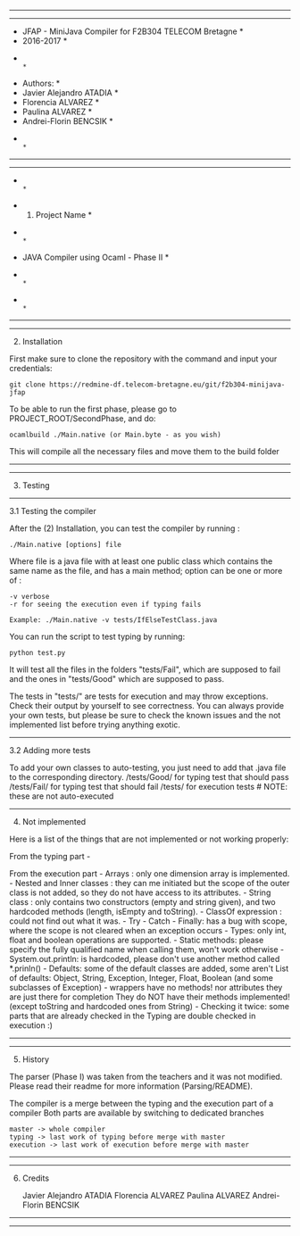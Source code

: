 *******************************************************************************
*******************************************************************************
* JFAP - MiniJava Compiler for F2B304 TELECOM Bretagne			              *
* 2016-2017			              			              			          *
*  			              			              			                  *
* Authors:        			              			                          *
* 	Javier Alejandro ATADIA       			              			          *
* 	Florencia ALVAREZ       			              			              *
* 	Paulina ALVAREZ       			              			                  *
* 	Andrei-Florin BENCSIK       			              			          *
*        			              			                                  *
*******************************************************************************
*******************************************************************************
*        			              			                                  *
* 1. Project Name                                                             *
*        			              			                                  *
* JAVA Compiler using Ocaml - Phase II                                        *
*        			              			                                  *
*        			              			                                  *
*******************************************************************************
*******************************************************************************

2. Installation

First make sure to clone the repository with the command and input your 
credentials:

	git clone https://redmine-df.telecom-bretagne.eu/git/f2b304-minijava-jfap

To be able to run the first phase, please go to PROJECT_ROOT/SecondPhase,
and do:

	ocamlbuild ./Main.native (or Main.byte - as you wish)

This will compile all the necessary files and move them to the build folder


*******************************************************************************
*******************************************************************************

3. Testing

*******************************************************************************

3.1 Testing the compiler

After the (2) Installation, you can test the compiler by running :

	./Main.native [options] file

Where file is a java file with at least one public class which contains the 
same name as the file, and has a main method; option can be one or more of :

	-v verbose
	-r for seeing the execution even if typing fails

	Example: ./Main.native -v tests/IfElseTestClass.java 

You can run the script to test typing by running:

	python test.py

It will test all the files in the folders "tests/Fail", which are supposed 
to fail and the ones in "tests/Good" which are supposed to pass.

The tests in "tests/" are tests for execution and may throw exceptions. 
Check their output by yourself to see correctness.
You can always provide your own tests, but please be sure to check the known
issues and the not implemented list before trying anything exotic.

*******************************************************************************

3.2 Adding more tests

 To add your own classes to auto-testing, you just need to add that .java 
 file to the corresponding directory.
 	/tests/Good/	for typing test that should pass
 	/tests/Fail/	for typing test that should fail
 	/tests/			for execution tests # NOTE: these are not auto-executed

*******************************************************************************

4. Not implemented

 Here is a list of the things that are not implemented or not working properly:

From the typing part
	-

From the execution part
 	- Arrays : only one dimension array is implemented.
 	- Nested and Inner classes : they can me initiated but the scope of 
 	the outer class is not added, so they do not have access to its attributes.
 	- String class : only contains two constructors (empty and string given),
 	and two hardcoded methods (length, isEmpty and toString).
 	- ClassOf expression : could not find out what it was.
 	- Try - Catch - Finally: has a bug with scope, where the scope is not cleared
 	when an exception occurs 
 	- Types: only int, float and boolean operations are supported. 
 	- Static methods: please specify the fully qualified name when calling them,
 	won't work otherwise
 	- System.out.println: is hardcoded, please don't use another method called 
 	*.prinln()
 	- Defaults: some of the default classes are added, some aren't
 	List of defaults: Object, String, Exception, Integer, Float, Boolean
 	 (and some subclasses of Exception) - wrappers have no methods! nor attributes
 	 they are just there for completion
 	They do NOT have their methods implemented! (except toString and hardcoded ones
 	from String)
 	- Checking it twice: some parts that are already checked in the Typing are double
 	checked in execution :)


*******************************************************************************
*******************************************************************************

5. History

The parser (Phase I) was taken from the teachers and it was not modified.
Please read their readme for more information (Parsing/README).

The compiler is a merge between the typing and the execution part of a compiler
Both parts are available by switching to dedicated branches

	master -> whole compiler
	typing -> last work of typing before merge with master
	execution -> last work of execution before merge with master


*******************************************************************************
*******************************************************************************

6. Credits

	Javier Alejandro ATADIA
	Florencia ALVAREZ
	Paulina ALVAREZ
	Andrei-Florin BENCSIK


*******************************************************************************
*******************************************************************************
